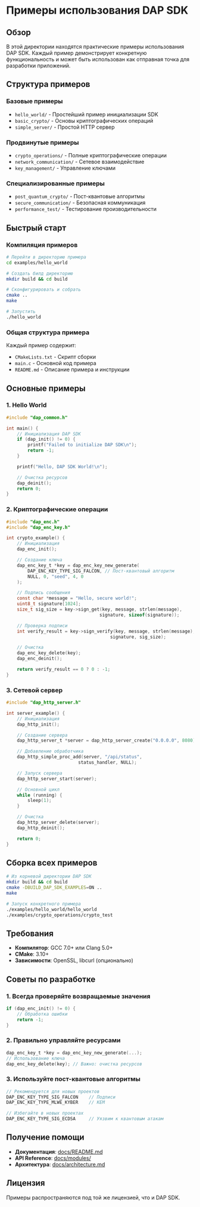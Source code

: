 # Примеры использования DAP SDK

## Обзор

В этой директории находятся практические примеры использования DAP SDK. Каждый пример демонстрирует конкретную функциональность и может быть использован как отправная точка для разработки приложений.

## Структура примеров

### Базовые примеры
- `hello_world/` - Простейший пример инициализации SDK
- `basic_crypto/` - Основы криптографических операций
- `simple_server/` - Простой HTTP сервер

### Продвинутые примеры
- `crypto_operations/` - Полные криптографические операции
- `network_communication/` - Сетевое взаимодействие
- `key_management/` - Управление ключами

### Специализированные примеры
- `post_quantum_crypto/` - Пост-квантовые алгоритмы
- `secure_communication/` - Безопасная коммуникация
- `performance_test/` - Тестирование производительности

## Быстрый старт

### Компиляция примеров

```bash
# Перейти в директорию примера
cd examples/hello_world

# Создать билд директорию
mkdir build && cd build

# Сконфигурировать и собрать
cmake ..
make

# Запустить
./hello_world
```

### Общая структура примера

Каждый пример содержит:
- `CMakeLists.txt` - Скрипт сборки
- `main.c` - Основной код примера
- `README.md` - Описание примера и инструкции

## Основные примеры

### 1. Hello World

```c
#include "dap_common.h"

int main() {
    // Инициализация DAP SDK
    if (dap_init() != 0) {
        printf("Failed to initialize DAP SDK\n");
        return -1;
    }

    printf("Hello, DAP SDK World!\n");

    // Очистка ресурсов
    dap_deinit();
    return 0;
}
```

### 2. Криптографические операции

```c
#include "dap_enc.h"
#include "dap_enc_key.h"

int crypto_example() {
    // Инициализация
    dap_enc_init();

    // Создание ключа
    dap_enc_key_t *key = dap_enc_key_new_generate(
        DAP_ENC_KEY_TYPE_SIG_FALCON, // Пост-квантовый алгоритм
        NULL, 0, "seed", 4, 0
    );

    // Подпись сообщения
    const char *message = "Hello, secure world!";
    uint8_t signature[1024];
    size_t sig_size = key->sign_get(key, message, strlen(message),
                                   signature, sizeof(signature));

    // Проверка подписи
    int verify_result = key->sign_verify(key, message, strlen(message),
                                       signature, sig_size);

    // Очистка
    dap_enc_key_delete(key);
    dap_enc_deinit();

    return verify_result == 0 ? 0 : -1;
}
```

### 3. Сетевой сервер

```c
#include "dap_http_server.h"

int server_example() {
    // Инициализация
    dap_http_init();

    // Создание сервера
    dap_http_server_t *server = dap_http_server_create("0.0.0.0", 8080);

    // Добавление обработчика
    dap_http_simple_proc_add(server, "/api/status",
                           status_handler, NULL);

    // Запуск сервера
    dap_http_server_start(server);

    // Основной цикл
    while (running) {
        sleep(1);
    }

    // Очистка
    dap_http_server_delete(server);
    dap_http_deinit();

    return 0;
}
```

## Сборка всех примеров

```bash
# Из корневой директории DAP SDK
mkdir build && cd build
cmake -DBUILD_DAP_SDK_EXAMPLES=ON ..
make

# Запуск конкретного примера
./examples/hello_world/hello_world
./examples/crypto_operations/crypto_test
```

## Требования

- **Компилятор**: GCC 7.0+ или Clang 5.0+
- **CMake**: 3.10+
- **Зависимости**: OpenSSL, libcurl (опционально)

## Советы по разработке

### 1. Всегда проверяйте возвращаемые значения
```c
if (dap_enc_init() != 0) {
    // Обработка ошибки
    return -1;
}
```

### 2. Правильно управляйте ресурсами
```c
dap_enc_key_t *key = dap_enc_key_new_generate(...);
// Использование ключа
dap_enc_key_delete(key); // Важно: очистка ресурсов
```

### 3. Используйте пост-квантовые алгоритмы
```c
// Рекомендуется для новых проектов
DAP_ENC_KEY_TYPE_SIG_FALCON    // Подписи
DAP_ENC_KEY_TYPE_MLWE_KYBER    // KEM

// Избегайте в новых проектах
DAP_ENC_KEY_TYPE_SIG_ECDSA     // Уязвим к квантовым атакам
```

## Получение помощи

- **Документация**: [docs/README.md](../README.md)
- **API Reference**: [docs/modules/](../modules/)
- **Архитектура**: [docs/architecture.md](../architecture.md)

## Лицензия

Примеры распространяются под той же лицензией, что и DAP SDK.
